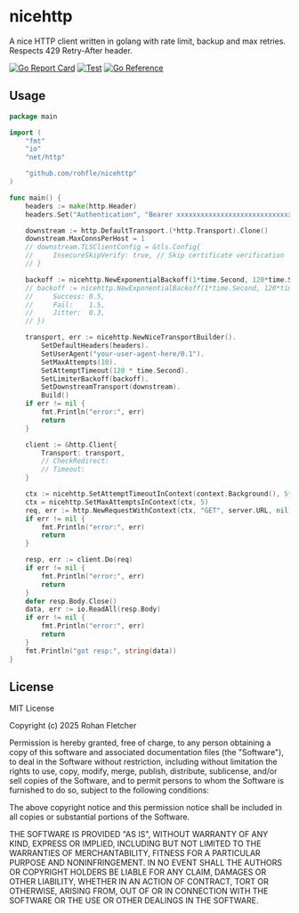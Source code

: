 # nicehttp

A nice HTTP client written in golang with rate limit, backup and max retries. Respects 429 Retry-After header.

[![Go Report Card](https://goreportcard.com/badge/github.com/rohfle/nicehttp)](https://goreportcard.com/report/github.com/rohfle/nicehttp)
[![Test](https://github.com/rohfle/nicehttp/actions/workflows/test.yml/badge.svg)](https://github.com/rohfle/nicehttp/actions/workflows/test.yml)
[![Go Reference](https://pkg.go.dev/badge/github.com/rohfle/nicehttp.svg)](https://pkg.go.dev/github.com/rohfle/nicehttp)

## Usage

```go
package main

import (
    "fmt"
    "io"
    "net/http"

    "github.com/rohfle/nicehttp"
)

func main() {
	headers := make(http.Header)
	headers.Set("Authentication", "Bearer xxxxxxxxxxxxxxxxxxxxxxxxxxxxxxxxxxxxxxxx")

	downstream := http.DefaultTransport.(*http.Transport).Clone()
	downstream.MaxConnsPerHost = 1
	// downstream.TLSClientConfig = &tls.Config{
	//     InsecureSkipVerify: true, // Skip certificate verification
	// }

	backoff := nicehttp.NewExponentialBackoff(1*time.Second, 120*time.Second, nicehttp.DefaultExponentialBackoffCoefficients)
	// backoff := nicehttp.NewExponentialBackoff(1*time.Second, 120*time.Second, nicehttp.ExponentialBackoffCoefficients{
	// 	   Success: 0.5,
	// 	   Fail:    1.5,
	// 	   Jitter:  0.3,
	// })

	transport, err := nicehttp.NewNiceTransportBuilder().
		SetDefaultHeaders(headers).
		SetUserAgent("your-user-agent-here/0.1").
		SetMaxAttempts(10).
		SetAttemptTimeout(120 * time.Second).
		SetLimiterBackoff(backoff).
		SetDownstreamTransport(downstream).
		Build()
	if err != nil {
		fmt.Println("error:", err)
		return
	}

	client := &http.Client{
		Transport: transport,
		// CheckRedirect:
		// Timeout:
	}

	ctx := nicehttp.SetAttemptTimeoutInContext(context.Background(), 5*time.Second)
	ctx = nicehttp.SetMaxAttemptsInContext(ctx, 5)
	req, err := http.NewRequestWithContext(ctx, "GET", server.URL, nil)
	if err != nil {
		fmt.Println("error:", err)
		return
	}

	resp, err := client.Do(req)
	if err != nil {
		fmt.Println("error:", err)
		return
	}
	defer resp.Body.Close()
	data, err := io.ReadAll(resp.Body)
	if err != nil {
		fmt.Println("error:", err)
		return
	}
	fmt.Println("got resp:", string(data))
}

```

## License

MIT License

Copyright (c) 2025 Rohan Fletcher

Permission is hereby granted, free of charge, to any person obtaining a copy
of this software and associated documentation files (the "Software"), to deal
in the Software without restriction, including without limitation the rights
to use, copy, modify, merge, publish, distribute, sublicense, and/or sell
copies of the Software, and to permit persons to whom the Software is
furnished to do so, subject to the following conditions:

The above copyright notice and this permission notice shall be included in all
copies or substantial portions of the Software.

THE SOFTWARE IS PROVIDED "AS IS", WITHOUT WARRANTY OF ANY KIND, EXPRESS OR
IMPLIED, INCLUDING BUT NOT LIMITED TO THE WARRANTIES OF MERCHANTABILITY,
FITNESS FOR A PARTICULAR PURPOSE AND NONINFRINGEMENT. IN NO EVENT SHALL THE
AUTHORS OR COPYRIGHT HOLDERS BE LIABLE FOR ANY CLAIM, DAMAGES OR OTHER
LIABILITY, WHETHER IN AN ACTION OF CONTRACT, TORT OR OTHERWISE, ARISING FROM,
OUT OF OR IN CONNECTION WITH THE SOFTWARE OR THE USE OR OTHER DEALINGS IN THE
SOFTWARE.
